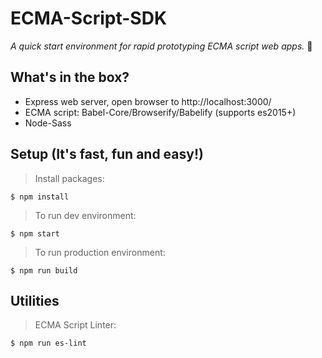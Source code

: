 # ECMA-Script-SDK
 *A quick start environment for rapid prototyping ECMA script web apps.* :pizza:

## What's in the box?
 - Express web server, open browser to http://localhost:3000/  
 - ECMA script: Babel-Core/Browserify/Babelify (supports es2015+)
 - Node-Sass

## Setup (It's fast, fun and easy!)
> Install packages:
```
$ npm install
```
> To run dev environment:
```
$ npm start  
```
> To run production environment:
```
$ npm run build  
```

## Utilities
> ECMA Script Linter:
```
$ npm run es-lint 
```
